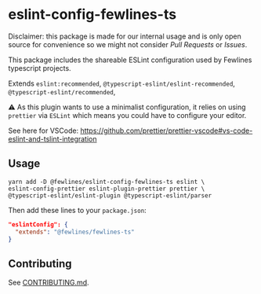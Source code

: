 # eslint-config-fewlines-ts

Disclaimer: this package is made for our internal usage and is only open source for convenience so we might not consider _Pull Requests_ or _Issues_.

This package includes the shareable ESLint configuration used by Fewlines typescript projects.

Extends `eslint:recommended`, `@typescript-eslint/eslint-recommended`, `@typescript-eslint/recommended`,

:warning: As this plugin wants to use a minimalist configuration, it relies on using `prettier` via `ESLint` which means you
could have to configure your editor.

See here for VSCode: https://github.com/prettier/prettier-vscode#vs-code-eslint-and-tslint-integration

## Usage

```shell
yarn add -D @fewlines/eslint-config-fewlines-ts eslint \
eslint-config-prettier eslint-plugin-prettier prettier \
@typescript-eslint/eslint-plugin @typescript-eslint/parser
```

Then add these lines to your `package.json`:

```json
"eslintConfig": {
  "extends": "@fewlines/fewlines-ts"
}
```

## Contributing

See [CONTRIBUTING.md](CONTRIBUTING.md).
